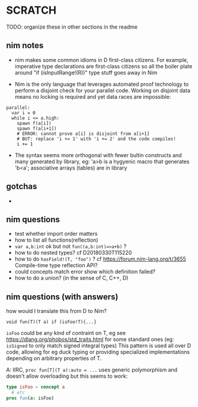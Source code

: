 # SCRATCH

TODO: organize these in other sections in the readme

## nim notes

* nim makes some common idioms in D first-class citizens. For example, imperative type declarations are first-class citizens so all the boiler plate around "if (isInputRange!(R))" type stuff goes away in Nim

* Nim is the only language that leverages automated proof technology to perform a disjoint check for your parallel code. Working on disjoint data means no locking is required and yet data races are impossible:

```
parallel:
  var i = 0
  while i <= a.high:
    spawn f(a[i])
    spawn f(a[i+1])
    # ERROR: cannot prove a[i] is disjoint from a[i+1]
    # BUT: replace 'i += 1' with 'i += 2' and the code compiles!
    i += 1
```

* The syntax seems more orthogonal with fewer bultin constructs and many generated by library, eg: 'a>b is a hygyenic macro that generates 'b<a'; associative arrays (tables) are in library

## gotchas
*  

## nim questions
* test whether import order matters
* how to list all functions(reflection)
* `var a,b:int` ok but not `fun((a,b:int)=>a+b)` ?
* how to do nested types? cf D20180330T115220
* how to do `hasField!(T, "foo")` ? cf https://forum.nim-lang.org/t/3655 Compile-time type reflection API?
* could concepts match error show which definition failed?
* how to do a union? (in the sense of C, C++, D)


## nim questions (with answers)

how would I translate this from D to Nim?

`void fun(T)(T a) if (isFoo!T){...}`

`isFoo` could be any kind of contraint on T, eg see https://dlang.org/phobos/std_traits.html for some standard ones (eg: `isSigned` to only match signed integral types)
This pattern is used all over D code, allowing for eg duck typing or providing specialized implementations depending on arbitrary properties of T.

A: IIRC, `proc fun[T](T a):auto = ...`  uses generic polymorphism and doesn't allow overloading
but this seems to work:
```nim
type isFoo = concept a
  # etc
proc fun(a: isFoo)
```

